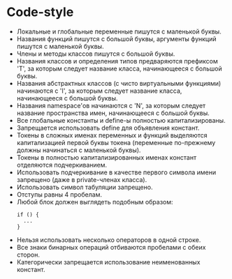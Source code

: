 # Code-style

- Локальные и глобальные переменные пишутся с маленькой буквы.
- Названия функций пишутся с большой буквы, аргументы функций пишутся с маленькой буквы.
- Члены и методы классов пишутся с большой буквы.
- Названия классов и определения типов предваряются префиксом 'T', за которым следует название класса, начинающееся с большой буквы. 
- Названия абстрактных классов (с чисто виртуальными функциями) начинаются с 'I', за которым следует название класса, начинающееся с большой буквы.
- Названия namespace'ов начинаются с 'N', за которым следует название пространства имен, начинающееся с большой буквы.
- Все глобальные константы и define-ы полностью капитализированы.
- Запрещается использовать define для объявления констант.
- Токены в сложных именах переменных и функций выделяются капитализацией первой буквы токена (переменные по-прежнему должны начинаться с маленькой буквы).
- Токены в полностью капитализированных именах констант отделяются подчеркиванием.
- Использовать подчеркивание в качестве первого символа имени запрещено (даже в private-членах класса).
- Использовать символ табуляции запрещено.
- Отступы равны 4 пробелам.
- Любой блок должен выглядеть подобным образом:
  ```
  if () {
    ...
  }
  ```
- Нельзя использовать несколько операторов в одной строке.
- Все знаки бинарных операций отбиваются пробелами с обеих сторон.
- Категорически запрещается использование неименованных констант.
